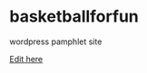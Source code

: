 # basketballforfun
wordpress pamphlet site

[Edit here](https://diy-pwa.com/~/gh/zkhodr/basketballforfun) 

